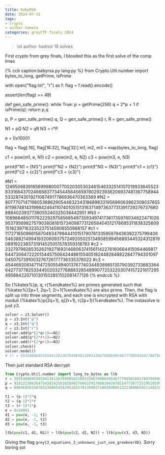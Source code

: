 ```yaml
---
title: babyRSA
date: 2024-07-31
tags: 
- crypto
- author-tomato
categories: greyCTF finals 2024
---
```


> lol
> author: hadnot
> 18 solves

First crypto from grey finals, I blooded this as the first solve of the comp lmao

{% ccb 
caption:babyrsa.py
lang:py
%}
from Crypto.Util.number import bytes_to_long, getPrime, isPrime

with open("flag.txt", "r") as f:
    flag = f.read().encode()

assert(len(flag) == 48)

def gen_safe_prime():
    while True:
        p = getPrime(256)
        q = 2*p + 1
        if isPrime(q):
            return p,q

p, P = gen_safe_prime()
q, Q = gen_safe_prime()
r, R = gen_safe_prime()

N1 = p*Q
N2 = q*R
N3 = r*P

e = 0x10001

flag = flag[:16], flag[16:32], flag[32:]
m1, m2, m3 = map(bytes_to_long, flag)

c1 = pow(m1, e, N1)
c2 = pow(m2, e, N2)
c3 = pow(m3, e, N3)

print(f"N1 = {N1}")
print(f"N2 = {N2}")
print(f"N3 = {N3}")
print(f"c1 = {c1}")
print(f"c2 = {c2}")
print(f"c3 = {c3}")

#N1 = 12495068391856999800077002030530346154633251410701993364552383316643702466683773454456456597802923936206937481367758944533287430192110874917786936470363369
#N2 = 8077707147198053886290544832343186898331956960638623080378558119874814319984246411074010515131637149736377313917292767376808884023937736055240325038442951
#N3 = 10898848501176222929758568549735934974173617359760346224710269537956982757903808181573409877312658404512178685311838325609151823971632352375145906550988157
#c1 = 11727185096615670493479944410151790761335959794363922757994065463882149941932060937572492050251349085994568934453243128190891922383731914525051578359318783
#c2 = 2327979828535262192716931468063741561142276160684415064469817644730647222015445750643448615540518244828488228477943010970450757391003276726177736335376022
#c3 = 4544692061471147250554940137677403449389851357903927336833646427737782533445020327768883285489907725322030741572216172954958842207101301502851102081477126
{% endccb %}

So {%katex%}p, q, r{%endkatex%} are primes generated such that {%katex%}2p+1, 2q+1, 2r+1{%endkatex%} are also prime. Then, the flag is split up into three segments, and each one is encrypted with RSA with moduli {%katex%}p(2q+1), q(2r+1), r(2p+1){%endkatex%}. The instasolve is just z3.

```py
solver = z3.Solver()
p = z3.Int("p")
q = z3.Int("q")
r = z3.Int("r")
solver.add(p*(2*q+1)==N1)
solver.add(q*(2*r+1)==N2)
solver.add(r*(2*p+1)==N3)
solver.check()
solver.model()
# [r = 59354006955050413613870498562109333667808649546777985016017887869485489005019, p = 91812238636475438242501026992766637917068104247851477367725195205999180512451, q = 68046856156783230865426295103370139965710038400513223000658211481103876983409]
```

Then just standard RSA decrypt

```py
from Crypto.Util.number import long_to_bytes as ltb
r = 59354006955050413613870498562109333667808649546777985016017887869485489005019
p = 91812238636475438242501026992766637917068104247851477367725195205999180512451
q = 68046856156783230865426295103370139965710038400513223000658211481103876983409

t1 = (p-1)*2*q
t2 = (q-1)*2*r
t3 = (r-1)*2*p
e = 0x10001
d1 = pow(e, -1, t1)
d2 = pow(e, -1, t2)
d3 = pow(e, -1, t3)

ltb(pow(c1, d1, N1)) + ltb(pow(c2, d2, N2)) + ltb(pow(c3, d3, N3))
```

Giving the flag `grey{3_equations_3_unknowns_just_use_groebnerXD}`. Sorry boring sol
